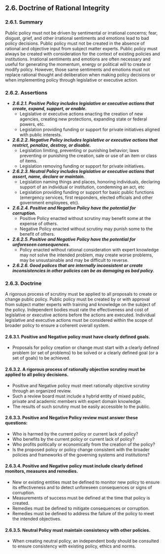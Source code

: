 2.6. Doctrine of Rational Integrity
---------------------------------

### 2.6.1. Summary
Public policy must not be driven by sentimental or irrational concerns; fear, disgust, grief, and other irrational sentiments and emotions lead to bad policy decisions.  Public policy must not be created in the absence of rational and objective input from subject matter experts.  Public policy must always be created with consideration for the context of existing policies and institutions.  Irrational sentiments and emotions are often necessary and useful for generating the momentum, energy or political will to create or modify policy.  However, those same sentiments and emotions must not replace rational thought and deliberation when making policy decisions or when implementing policy through legislative or executive action.

### 2.6.2. Assertions
-  *__2.6.2.1. Positive Policy includes legislative or executive actions that create, expand, support, or enable.__*
      -  Legislative or executive actions enacting the creation of new agencies, creating new protections, expanding state or federal powers, etc.
      -  Legislation providing funding or support for private initiatives aligned with public interests.
-  *__2.6.2.2. Negative Policy includes legislative or executive actions that restrict, penalize, destroy, or disable.__*
      -  Legislation limiting, preventing or punishing behavior; laws preventing or punishing the creation, sale or use of an item or class of items.
      -  Legislation removing funding or support for private initiatives.
-  *__2.6.2.3. Neutral Policy includes legislative or executive actions that assert, name, declare or maintain.__*
      -  Legislation naming things and places, honoring individuals, declaring support of an individual or institution, condemning an act, etc
      -  Legislation providing funding or support for basic public functions (emergency services, first responders, elected officials and other government employees, etc).
-  *__2.6.2.4. Positive and Negative Policy have the potential for corruption.__*
      -  Positive Policy enacted without scrutiny may benefit some at the expense of others.
      -  Negative Policy enacted without scrutiny may punish some to the benefit of others.
-  *__2.6.2.5. Positive and Negative Policy have the potential for unforeseen consequences.__*
      -  Policy enacted without rational consideration with expert knowledge may not solve the intended problem, may create worse problems, may be unsustainable and may be difficult to reverse.
-  *__2.6.2.6. Good polices that are internally inconsistent or create inconsistencies in other policies can be as damaging as bad policy.__*

### 2.6.3. Doctrine
A rigorous process of scrutiny must be applied to all proposals to create or change public policy.  Public policy must be created by or with approval from subject matter experts with training and knowledge on the subject of the policy.  Independent bodies must rate the effectiveness and cost of legislative or executive actions before the actions are executed.  Individual legislative and executive actions must be considered within the scope of broader policy to ensure a coherent overall system.

#### 2.6.3.1. Positive and Negative policy must have clearly defined goals.
-  Proposals for policy creation or change must start with a clearly defined problem (or set of problems) to be solved or a clearly defined goal (or a set of goals) to be achieved.

#### 2.6.3.2. A rigorous process of rationally objective scrutiny must be applied to all policy decisions.
-  Positive and Negative policy must meet rationally objective scrutiny through an organized review.
-  Such a review board must include a hybrid entity of mixed public, private and academic members with expert domain knowledge.
-  The results of such scrutiny must be easily accessible to the public.

#### 2.6.3.3. Positive and Negative Policy review must answer these questions:
-  Who is harmed by the current policy or current lack of policy?
-  Who benefits by the current policy or current lack of policy?
-  Who profits politically or economically from the creation of the policy?
-  Is the proposed policy or policy change consistent with the broader policies and frameworks of the governing systems and institutions?

#### 2.6.3.4. Positive and Negative policy must include clearly defined monitors, measures and remedies.
-  New or existing entities must be defined to monitor new policy to ensure its effectiveness and to detect unforeseen consequences or signs of corruption.
-  Measurements of success must be defined at the time that policy is created.
-  Remedies must be defined to mitigate consequences or corruption.
-  Remedies must be defined to address the failure of the policy to meet the intended objectives.

#### 2.6.3.5. Neutral Policy must maintain consistency with other policies.
-  When creating neutral policy, an independent body should be consulted to ensure consistency with existing policy, ethics and norms.
